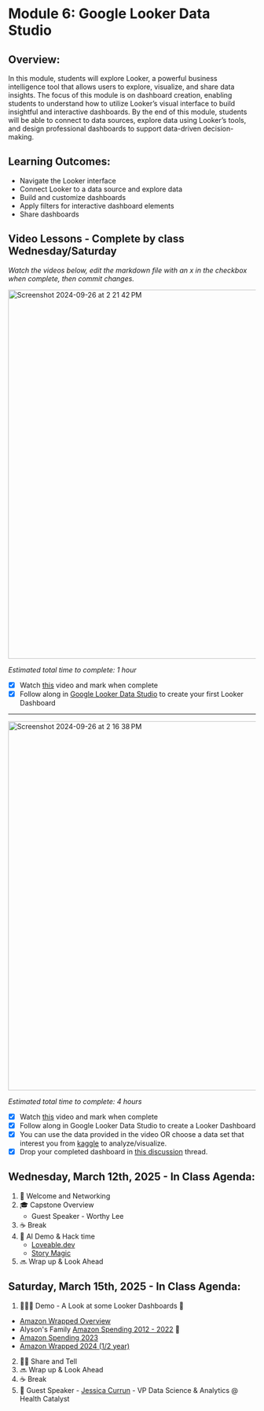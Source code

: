 # Module 6: Google Looker Data Studio 

## Overview:

In this module, students will explore Looker, a powerful business intelligence tool that allows users to explore, visualize, and share data insights. The focus of this module is on dashboard creation, enabling students to understand how to utilize Looker’s visual interface to build insightful and interactive dashboards. By the end of this module, students will be able to connect to data sources, explore data using Looker’s tools, and design professional dashboards to support data-driven decision-making.

## Learning Outcomes: 

- Navigate the Looker interface
- Connect Looker to a data source and explore data
- Build and customize dashboards
- Apply filters for interactive dashboard elements
- Share dashboards 

## Video Lessons - Complete by class Wednesday/Saturday

_Watch the videos below, edit the markdown file with an x in the checkbox when complete, then commit changes._

<img width="750" alt="Screenshot 2024-09-26 at 2 21 42 PM" src="https://github.com/user-attachments/assets/760a1cad-df07-470a-b134-620873e239c9">

_Estimated total time to complete: 1 hour_

- [x] Watch [this](https://youtu.be/AaiPFcBDgtk?si=e9VhNCEiZauixPNh&t=1) video and mark when complete
- [x] Follow along in [Google Looker Data Studio](https://lookerstudio.google.com/) to create your first Looker Dashboard

----

<img width="750" alt="Screenshot 2024-09-26 at 2 16 38 PM" src="https://github.com/user-attachments/assets/f566947c-619e-4481-9f98-1d161dcd1aa5">

_Estimated total time to complete: 4 hours_

- [x] Watch [this](https://www.youtube.com/watch?v=dsAVSsdYC10&t=1s) video and mark when complete
- [x] Follow along in Google Looker Data Studio to create a Looker Dashboard
- [x] You can use the data provided in the video OR choose a data set that interest you from [kaggle](https://www.kaggle.com/datasets) to analyze/visualize.  
- [x] Drop your completed dashboard in [this discussion](https://github.com/Tech-Moms/data-analytics-winter-2025/discussions/180) thread.   

## Wednesday, March 12th, 2025 - In Class Agenda: 

1. 💃 Welcome and Networking 
2. 🎓 Capstone Overview
   * Guest Speaker - Worthy Lee 
3. ☕️ Break
4. 🤖 AI Demo & Hack time  
    * [Loveable.dev](Loveable.dev)
    * [Story Magic](https://lovable.dev/projects/e581faca-7bca-42a7-8e0a-25bdb8c7ca39)  
5. 🔜 Wrap up & Look Ahead 

## Saturday, March 15th, 2025 - In Class Agenda: 

1.  👩🏻‍🏫 Demo - A Look at some Looker Dashboards 👀
 * [Amazon Wrapped Overview](https://docs.google.com/document/d/1YH8_gUMizZJQ029U88DO0eE50ipQKvFuwn2z5wuuNjY/edit?usp=sharing)
 * Alyson's Family [Amazon Spending 2012 - 2022](https://lookerstudio.google.com/u/0/reporting/d23ddc26-abe0-4ef6-ac13-fe3dd1333763/page/DZi1D/edit) 🙈
 * [Amazon Spending 2023](https://lookerstudio.google.com/reporting/9e03492a-4877-4d06-a805-ac2073015a28) 
 * [Amazon Wrapped 2024 (1/2 year)](https://lookerstudio.google.com/u/0/reporting/e5625437-607d-409e-a7ee-ff87fe49d8a1/page/p_r0i8972eid) 
2. 🙌🏻 Share and Tell
3. 🔜 Wrap up & Look Ahead 
4. ☕️ Break
5. 💃 Guest Speaker - [Jessica Currun](https://www.linkedin.com/in/jessica-curran/) - VP Data Science & Analytics @ Health Catalyst 

